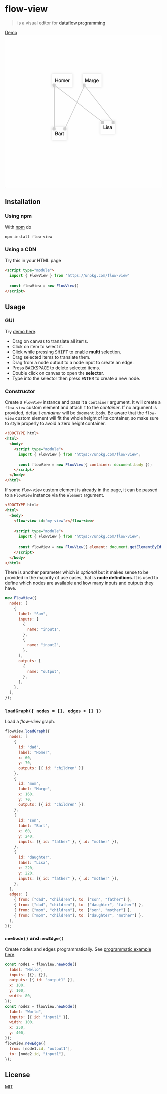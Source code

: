 # flow-view

> is a visual editor for [dataflow programming][dataflow_wikipedia]

<a href="http://g14n.info/flow-view/">
<div>Demo</div>
<img width="517" height="490" src="screenshot.png" alt="flow view Simpsons example">
</a>

## Installation

### Using npm

With [npm](https://npmjs.org/) do

```bash
npm install flow-view
```

### Using a CDN

Try this in your HTML page

```html
<script type="module">
  import { FlowView } from 'https://unpkg.com/flow-view'

  const flowView = new FlowView()
</script>
```

## Usage

### GUI

Try <a href="http://g14n.info/flow-view/">demo here</a>.

<ul>
  <li>Drag on canvas to translate all items.</li>
  <li>Click on item to select it.</li>
  <li>Click while pressing <kbd>SHIFT</kbd> to enable <b>multi</b> selection.</li>
  <li>Drag selected items to translate them.</li>
  <li>Drag from a node output to a node input to create an edge.</li>
  <li>Press <kbd>BACKSPACE</kbd> to delete selected items.</li>
  <li>Double click on canvas to open the <b>selector</b>.</li>
  <li>Type into the selector then press <kbd>ENTER</kbd> to create a new node.</li>
</ul>

### Constructor

Create a `FlowView` instance and pass it a `container` argument. It will create
a `flow-view` custom element and attach it to the _container_. If no argument is
provided, default _container_ will be `document.body`. Be aware that the
`flow-view` custom element will fit the whole height of its container, so make
sure to style properly to avoid a zero height container.

```html
<!DOCTYPE html>
<html>
  <body>
    <script type="module">
      import { FlowView } from 'https://unpkg.com/flow-view';

      const flowView = new FlowView({ container: document.body });
    </script>
  </body>
</html>
```

If some `flow-view` custom element is already in the page, it can be passed to a
`FlowView` instance via the `element` argument.

```html
<!DOCTYPE html>
<html>
  <body>
    <flow-view id="my-view"></flow-view>

    <script type="module">
      import { FlowView } from 'https://unpkg.com/flow-view';

      const flowView = new FlowView({ element: document.getElementById('my-view') });
    </script>
  </body>
</html>
```

There is another parameter which is _optional_ but it makes sense to be provided
in the majority of use cases, that is **node definitions**. It is used to define
which nodes are available and how many inputs and outputs they have.

```javascript
new FlowView({
  nodes: [
    {
      label: "Sum",
      inputs: [
        {
          name: "input1",
        },
        {
          name: "input2",
        },
      ],
      outputs: [
        {
          name: "output",
        },
      ],
    },
  ],
});
```

### `loadGraph({ nodes = [], edges = [] })`

Load a _flow-view_ graph.

```javascript
flowView.loadGraph({
  nodes: [
    {
      id: "dad",
      label: "Homer",
      x: 60,
      y: 70,
      outputs: [{ id: "children" }],
    },
    {
      id: "mom",
      label: "Marge",
      x: 160,
      y: 70,
      outputs: [{ id: "children" }],
    },
    {
      id: "son",
      label: "Bart",
      x: 60,
      y: 240,
      inputs: [{ id: "father" }, { id: "mother" }],
    },
    {
      id: "daughter",
      label: "Lisa",
      x: 220,
      y: 220,
      inputs: [{ id: "father" }, { id: "mother" }],
    },
  ],
  edges: [
    { from: ["dad", "children"], to: ["son", "father"] },
    { from: ["dad", "children"], to: ["daughter", "father"] },
    { from: ["mom", "children"], to: ["son", "mother"] },
    { from: ["mom", "children"], to: ["daughter", "mother"] },
  ],
});
```

### `newNode()` and `newEdge()`

Create nodes and edges programmatically. See
<a href="http://g14n.info/flow-view/examples/programmatic">programmatic example
here</a>.

```javascript
const node1 = flowView.newNode({
  label: "Hello",
  inputs: [{}, {}],
  outputs: [{ id: "output1" }],
  x: 100,
  y: 100,
  width: 80,
});
const node2 = flowView.newNode({
  label: "World",
  inputs: [{ id: "input1" }],
  width: 100,
  x: 250,
  y: 400,
});
flowView.newEdge({
  from: [node1.id, "output1"],
  to: [node2.id, "input1"],
});
```

## License

[MIT](http://g14n.info/mit-license)

[dataflow_wikipedia]: https://en.wikipedia.org/wiki/Dataflow_programming "Dataflow programming"
